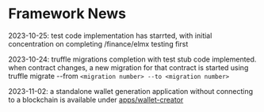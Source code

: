 # Framework News

2023-10-25:	test code implementation has starrted, with initial concentration on completing /finance/elmx testing first

2023-10-24:  	truffle migrations completion with test stub code implemented. when contract changes, a new migration for that contract is started using truffle migrate --from `<migration number> --to <migration number>`

2023-11-02:	a standalone wallet generation application without connecting to a blockchain is available under [apps/wallet-creator](apps/wallet-creator)
